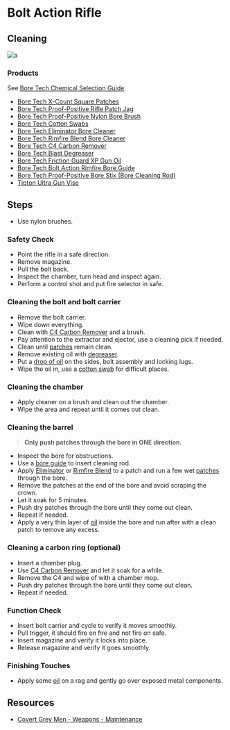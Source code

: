 # Bolt Action Rifle

## Cleaning

![a](https://github.com/CumpsD/second-brain/raw/main/assets/shooting/cleaning/bolt-action-rifle.jpg "a")

### Products

See [Bore Tech Chemical Selection Guide](https://github.com/CumpsD/second-brain/raw/main/assets/shooting/boretech/Chemical-Selection-Guide.pdf).

* [Bore Tech X-Count Square Patches](https://github.com/CumpsD/second-brain/blob/main/Shooting/Cleaning/Bore%20Tech%20X-Count%20Square%20Patches.md)
* [Bore Tech Proof-Positive Rifle Patch Jag](https://github.com/CumpsD/second-brain/blob/main/Shooting/Cleaning/Bore%20Tech%20Proof-Positive%20Rifle%20Patch%20Jag.md)
* [Bore Tech Proof-Positive Nylon Bore Brush](https://github.com/CumpsD/second-brain/blob/main/Shooting/Cleaning/Bore%20Tech%20Proof-Positive%20Nylon%20Bore%20Brush.md)
* [Bore Tech Cotton Swabs](https://github.com/CumpsD/second-brain/blob/main/Shooting/Cleaning/Bore%20Tech%20Cotton%20Swabs.md)
* [Bore Tech Eliminator Bore Cleaner](https://github.com/CumpsD/second-brain/blob/main/Shooting/Cleaning/Bore%20Tech%20Eliminator%20Bore%20Cleaner.md)
* [Bore Tech Rimfire Blend Bore Cleaner](https://github.com/CumpsD/second-brain/blob/main/Shooting/Cleaning/Bore%20Tech%20Rimfire%20Blend%20Bore%20Cleaner.md)
* [Bore Tech C4 Carbon Remover](https://github.com/CumpsD/second-brain/blob/main/Shooting/Cleaning/Bore%20Tech%20C4%20Carbon%20Remover.md)
* [Bore Tech Blast Degreaser](https://github.com/CumpsD/second-brain/blob/main/Shooting/Cleaning/Bore%20Tech%20Blast%20Degreaser.md)
* [Bore Tech Friction Guard XP Gun Oil](https://github.com/CumpsD/second-brain/blob/main/Shooting/Cleaning/Bore%20Tech%20Friction%20Guard%20XP%20Gun%20Oil.md)
* [Bore Tech Bolt Action Rimfire Bore Guide](https://github.com/CumpsD/second-brain/blob/main/Shooting/Cleaning/Bore%20Tech%20Bolt%20Action%20Rimfire%20Bore%20Guide.md)
* [Bore Tech Proof-Positive Bore Stix (Bore Cleaning Rod)](https://github.com/CumpsD/second-brain/blob/main/Shooting/Cleaning/Bore%20Tech%20Proof-Positive%20Bore%20Stix.md)
* [Tipton Ultra Gun Vise](https://github.com/CumpsD/second-brain/blob/main/Shooting/Gunsmith/Tipton%20Ultra%20Gun%20Vise.md)

## Steps

* Use nylon brushes.

### Safety Check

* Point the rifle in a safe direction.
* Remove magazine.
* Pull the bolt back.
* Inspect the chamber, turn head and inspect again.
* Perform a control shot and put fire selector in safe.

### Cleaning the bolt and bolt carrier

* Remove the bolt carrier.
* Wipe down everything.
* Clean with [C4 Carbon Remover](https://github.com/CumpsD/second-brain/blob/main/Shooting/Cleaning/Bore%20Tech%20C4%20Carbon%20Remover.md) and a brush.
* Pay attention to the extractor and ejector, use a cleaning pick if needed.
* Clean until [patches](https://github.com/CumpsD/second-brain/blob/main/Shooting/Cleaning/Bore%20Tech%20X-Count%20Square%20Patches.md) remain clean.
* Remove existing oil with [degreaser](https://github.com/CumpsD/second-brain/blob/main/Shooting/Cleaning/Bore%20Tech%20Blast%20Degreaser.md).
* Put a [drop of oil](https://github.com/CumpsD/second-brain/blob/main/Shooting/Cleaning/Bore%20Tech%20Friction%20Guard%20XP%20Gun%20Oil.md) on the sides, bolt assembly and locking lugs.
* Wipe the oil in, use a [cotton swab](https://github.com/CumpsD/second-brain/blob/main/Shooting/Cleaning/Bore%20Tech%20Cotton%20Swabs.md) for difficult places.

### Cleaning the chamber

* Apply cleaner on a brush and clean out the chamber.
* Wipe the area and repeat until it comes out clean.

### Cleaning the barrel

> **Only push patches through the bore in ONE direction.**

* Inspect the bore for obstructions.
* Use a [bore guide](https://github.com/CumpsD/second-brain/blob/main/Shooting/Cleaning/Bore%20Tech%20Bolt%20Action%20Rimfire%20Bore%20Guide.md) to insert cleaning rod.
* Apply [Eliminator](https://github.com/CumpsD/second-brain/blob/main/Shooting/Cleaning/Bore%20Tech%20Eliminator%20Bore%20Cleaner.md) or [Rimfire Blend](https://github.com/CumpsD/second-brain/blob/main/Shooting/Cleaning/Bore%20Tech%20Rimfire%20Blend%20Bore%20Cleaner.md) to a patch and run a few wet [patches](https://github.com/CumpsD/second-brain/blob/main/Shooting/Cleaning/Bore%20Tech%20X-Count%20Square%20Patches.md) through the bore.
* Remove the patches at the end of the bore and avoid scraping the crown.
* Let it soak for 5 minutes.
* Push dry patches through the bore until they come out clean.
* Repeat if needed.
* Apply a very thin layer of [oil](https://github.com/CumpsD/second-brain/blob/main/Shooting/Cleaning/Bore%20Tech%20Friction%20Guard%20XP%20Gun%20Oil.md) inside the bore and run after with a clean patch to remove any excess.

### Cleaning a carbon ring (optional)

* Insert a chamber plug.
* Use [C4 Carbon Remover](https://github.com/CumpsD/second-brain/blob/main/Shooting/Cleaning/Bore%20Tech%20C4%20Carbon%20Remover.md) and let it soak for a while.
* Remove the C4 and wipe of with a chamber mop.
* Push dry patches through the bore until they come out clean.
* Repeat if needed.

### Function Check

* Insert bolt carrier and cycle to verify it moves smoothly.
* Pull trigger, it should fire on fire and not fire on safe.
* Insert magazine and verify it locks into place.
* Release magazine and verify it goes smoothly.

### Finishing Touches

* Apply some [oil](https://github.com/CumpsD/second-brain/blob/main/Shooting/Cleaning/Bore%20Tech%20Friction%20Guard%20XP%20Gun%20Oil.md) on a rag and gently go over exposed metal components.

## Resources

* [Covert Grey Men - Weapons - Maintenance](https://www.youtube.com/playlist?list=PL_ijYBPqLIKeEimLkQccGEln0JlZlhkKa)
